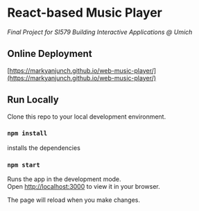 # React-based Music Player
*Final Project for SI579 Building Interactive Applications @ Umich*

## Online Deployment
[https://markyanjunch.github.io/web-music-player/](https://markyanjunch.github.io/web-music-player/)

## Run Locally
Clone this repo to your local development environment.

### `npm install`  
installs the dependencies

### `npm start`  
Runs the app in the development mode.  
Open [http://localhost:3000](http://localhost:3000) to view it in your browser.

The page will reload when you make changes.
